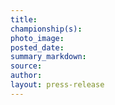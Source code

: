 ```yaml
---
title:
championship(s):
photo_image:
posted_date:
summary_markdown:
source:
author:
layout: press-release
---
```


